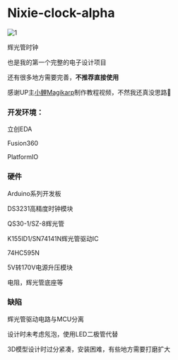 # Nixie-clock-alpha

![1](D:\Git\Nixie-clock-alpha\1.png)

辉光管时钟

也是我的第一个完整的电子设计项目

还有很多地方需要完善，**不推荐直接使用**

感谢UP主[小鲤Magikarp](https://space.bilibili.com/196915)制作教程视频，不然我还真没思路🤣



### 开发环境：

立创EDA

Fusion360

PlatformIO



### 硬件

Arduino系列开发板

DS3231高精度时钟模块

QS30-1/SZ-8辉光管

K155ID1/SN74141N辉光管驱动IC

74HC595N

5V转170V电源升压模块

电阻，辉光管底座等



### 缺陷

辉光管驱动电路与MCU分离

设计时未考虑氖泡，使用LED二极管代替

3D模型设计时过分紧凑，安装困难，有些地方需要打磨扩大

















